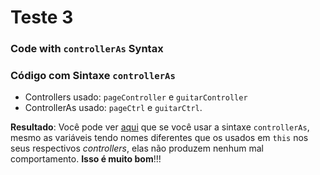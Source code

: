 # Teste 3

### Code with `controllerAs` Syntax
### Código com Sintaxe `controllerAs`

* Controllers usado: `pageController` e `guitarController`
* ControllerAs usado: `pageCtrl` e `guitarCtrl`.

**Resultado**: Você pode ver [aqui](http://ericdouglas.github.io/angular-scope-inheritance/src/03-test/index.html) que se você usar a sintaxe `controllerAs`, mesmo as variáveis tendo nomes diferentes que os usados em `this` nos seus respectivos *controllers*, elas não produzem nenhum mal comportamento. **Isso é muito bom**!!!